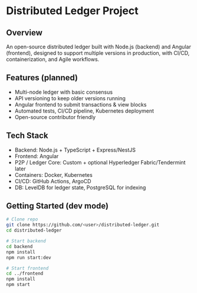# Distributed Ledger Project

## Overview
An open-source distributed ledger built with Node.js (backend) and Angular (frontend), designed to support multiple versions in production, with CI/CD, containerization, and Agile workflows.

## Features (planned)
- Multi-node ledger with basic consensus
- API versioning to keep older versions running
- Angular frontend to submit transactions & view blocks
- Automated tests, CI/CD pipeline, Kubernetes deployment
- Open-source contributor friendly

## Tech Stack
- Backend: Node.js + TypeScript + Express/NestJS
- Frontend: Angular
- P2P / Ledger Core: Custom + optional Hyperledger Fabric/Tendermint later
- Containers: Docker, Kubernetes
- CI/CD: GitHub Actions, ArgoCD
- DB: LevelDB for ledger state, PostgreSQL for indexing

## Getting Started (dev mode)
```bash
# Clone repo
git clone https://github.com/<user>/distributed-ledger.git
cd distributed-ledger

# Start backend
cd backend
npm install
npm run start:dev

# Start frontend
cd ../frontend
npm install
npm start
